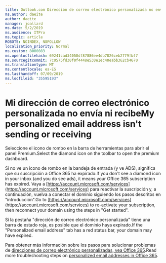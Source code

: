 ```yaml
---
title: Outlook.com Dirección de correo electrónico personalizada no envía ni recibe
ms.author: daeite
author: daeite
manager: joallard
ms.date: 5/2/2019
ms.audience: ITPro
ms.topic: article
ROBOTS: NOINDEX, NOFOLLOW
localization_priority: Normal
ms.custom: 8000083
ms.openlocfilehash: 69241cad34058df87886ee4db7826ceb2779fbf7
ms.sourcegitcommit: 7c0575fd30f0f4448e530e1ec40eabb362cb4670
ms.translationtype: MT
ms.contentlocale: es-ES
ms.lasthandoff: 07/09/2019
ms.locfileid: "35595193"
---
```

# <a name="my-personalized-email-address-isnt-sending-or-receiving"></a><span data-ttu-id="5d9fe-102">Mi dirección de correo electrónico personalizada no envía ni recibe</span><span class="sxs-lookup"><span data-stu-id="5d9fe-102">My personalized email address isn't sending or receiving</span></span>

<span data-ttu-id="5d9fe-103">Seleccione el icono de rombo en la barra de herramientas para abrir el panel Premium.</span><span class="sxs-lookup"><span data-stu-id="5d9fe-103">Select the diamond icon on the toolbar to open the premium dashboard.</span></span>

<span data-ttu-id="5d9fe-104">Si no ve un icono de rombo en la bandeja de entrada (y ve ADS), significa que su suscripción a Office 365 ha expirado.</span><span class="sxs-lookup"><span data-stu-id="5d9fe-104">If you don't see a diamond icon in your inbox (and you do see ads), it means your Office 365 subscription has expired.</span></span> <span data-ttu-id="5d9fe-105">Vaya a [https://account.microsoft.com/services](https://account.microsoft.com/services) para reactivar la suscripción y, a continuación, vuelva a conectar el dominio siguiendo los pasos descritos en "introducción".</span><span class="sxs-lookup"><span data-stu-id="5d9fe-105">Go to [https://account.microsoft.com/services](https://account.microsoft.com/services) to re-activate your subscription, then reconnect your domain using the steps in "Get started".</span></span>

<span data-ttu-id="5d9fe-106">Si la pestaña "dirección de correo electrónico personalizada" tiene una barra de estado roja, es posible que el dominio haya expirado.</span><span class="sxs-lookup"><span data-stu-id="5d9fe-106">If the "Personalized email address" tab has a red status bar, your domain may have expired.</span></span>

<span data-ttu-id="5d9fe-107">Para obtener más información sobre los pasos para solucionar problemas de [direcciones de correo electrónico personalizadas, vea Office 365](https://support.office.com/article/75416a58-b225-4c02-8c07-8979403b427b?wt.mc_id=Office_Outlook_com_Alchemy).</span><span class="sxs-lookup"><span data-stu-id="5d9fe-107">Read more troubleshooting steps on [personalized email addresses in Office 365](https://support.office.com/article/75416a58-b225-4c02-8c07-8979403b427b?wt.mc_id=Office_Outlook_com_Alchemy).</span></span>
